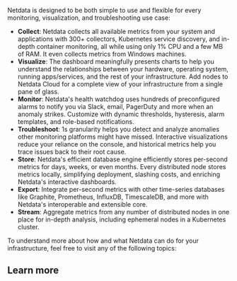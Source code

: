 <!--
title: "Overview"
sidebar_label: "Overview"
custom_edit_url: "https://github.com/netdata/netdata/blob/master/docs/concepts/netdata-architecture/overview.md"
learn_status: "Unpublished"
learn_topic_type: "Concepts"
learn_rel_path: "Concepts/Netdata architecture"
sidebar_position: "000"
learn_docs_purpose: "Overview page"
-->

Netdata is designed to be both simple to use and flexible for every monitoring, visualization, and troubleshooting use
case:

- **Collect**: Netdata collects all available metrics from your system and applications with 300+ collectors, Kubernetes
  service discovery, and in-depth container monitoring, all while using only 1% CPU and a few MB of RAM. It even
  collects metrics from Windows machines.
- **Visualize**: The dashboard meaningfully presents charts to help you understand the relationships between your
  hardware, operating system, running apps/services, and the rest of your infrastructure. Add nodes to Netdata Cloud for
  a complete view of your infrastructure from a single pane of glass.
- **Monitor**: Netdata's health watchdog uses hundreds of preconfigured alarms to notify you via Slack, email, PagerDuty
  and more when an anomaly strikes. Customize with dynamic thresholds, hysteresis, alarm templates, and role-based
  notifications.
- **Troubleshoot**: 1s granularity helps you detect and analyze anomalies other monitoring platforms might have missed.
  Interactive visualizations reduce your reliance on the console, and historical metrics help you trace issues back to
  their root cause.
- **Store**: Netdata's efficient database engine efficiently stores per-second metrics for days, weeks, or even months.
  Every distributed node stores metrics locally, simplifying deployment, slashing costs, and enriching Netdata's
  interactive dashboards.
- **Export**: Integrate per-second metrics with other time-series databases like Graphite, Prometheus, InfluxDB,
  TimescaleDB, and more with Netdata's interoperable and extensible core.
- **Stream**: Aggregate metrics from any number of distributed nodes in one place for in-depth analysis, including
  ephemeral nodes in a Kubernetes cluster.

To understand more about how and what Netdata can do for your infrastructure, feel free to visit any of the following
topics:

## Learn more

<Grid columns="5">
  <Box
    title="Netdata Architecture">
    <BoxList>
      <BoxListItem to="https://github.com/netdata/netdata/blob/master/docs/concepts/netdata-architecture/distributed-data-architecture.md" title="Distributed data architecture" />
      <BoxListItem to="https://github.com/netdata/netdata/blob/master/docs/concepts/netdata-architecture/high-fidelity-monitoring.md" title="High fidility monitoring" />
      <BoxListItem to="https://github.com/netdata/netdata/blob/master/docs/concepts/netdata-architecture/unlimited-scalability.md" title="Unlimited Scalbility"/>
      <BoxListItem to="https://github.com/netdata/netdata/blob/master/docs/concepts/netdata-architecture/zero-configuration.md" title="Zero configuration"/>
      <BoxListItem to="https://github.com/netdata/netdata/blob/master/docs/concepts/netdata-architecture/high-fidelity-monitoring.md" title="Guided troubleshooting" />
    </BoxList>
  </Box>
</Grid>

